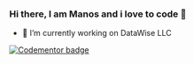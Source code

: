 ### Hi there, I am Manos and i love to code 👋


- 🔭 I’m currently working on DataWise LLC 
<!--
- 
- 🌱 I’m currently learning 
- 👯 I’m looking to collaborate on ...
- 🤔 I’m looking for help with ...
- 💬 Ask me about ...
- 📫 How to reach me: ...
- 😄 Pronouns: ...
- ⚡ Fun fact: ...

--!>

<a href="https://www.codementor.io/@eboxnet88?refer=badge"><img src="https://www.codementor.io/m-badges/eboxnet88/find-me-on-cm-g.svg" alt="Codementor badge"></a>
